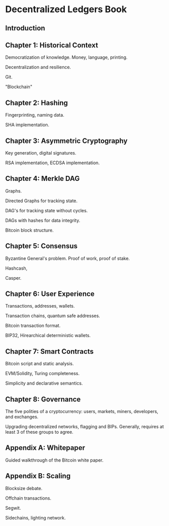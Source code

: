 # Decentralized Ledgers Book

## Introduction

## Chapter 1: Historical Context

Democratization of knowledge. Money, language, printing. 

Decentralization and resilience.

Git.

"Blockchain"

## Chapter 2: Hashing

Fingerprinting, naming data.

SHA implementation.

## Chapter 3: Asymmetric Cryptography

Key generation, digital signatures.

RSA implementation, ECDSA implementation.

## Chapter 4: Merkle DAG

Graphs.

Directed Graphs for tracking state.

DAG's for tracking state without cycles.

DAGs with hashes for data integrity.

Bitcoin block structure.

## Chapter 5: Consensus

Byzantine General's problem. Proof of work, proof of stake. 

Hashcash,

Casper.

## Chapter 6: User Experience

Transactions, addresses, wallets.

Transaction chains, quantum safe addresses.

Bitcoin transaction format.

BIP32, Hirearchical deterministic wallets. 

## Chapter 7: Smart Contracts 

Bitcoin script and static analysis.

EVM/Solidity, Turing completeness.

Simplicity and declarative semantics.

## Chapter 8: Governance

The five polities of a cryptocurrency: users, markets, miners, developers, and exchanges.

Upgrading decentralized networks, flagging and BIPs. Generally, requires at least 3 of these groups to agree. 

## Appendix A: Whitepaper

Guided walkthrough of the Bitcoin white paper.

## Appendix B: Scaling

Blocksize debate.

Offchain transactions.

Segwit. 

Sidechains, lighting network. 
